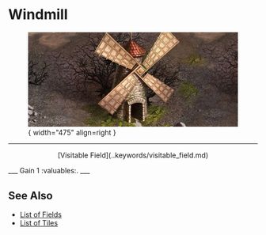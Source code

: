 # Windmill

<figure markdown="span">

![Windmill Map Location](../assets/locations-windmill.webp){ width="475" align=right }

</figure>

___
<p style="text-align: center;" markdown>[Visitable Field](..keywords/visitable_field.md)</p>
___
Gain 1 :valuables:.
___


## See Also

- [List of Fields](index.md)
- [List of Tiles](../tiles/index.md)
